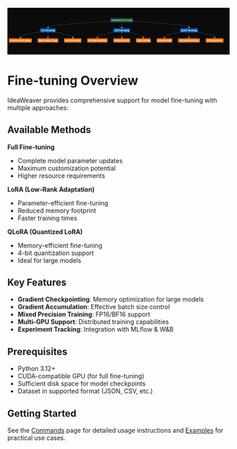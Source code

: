 ![Fine-tuning Methods Diagram](fine-tuning.png)

# Fine-tuning Overview

IdeaWeaver provides comprehensive support for model fine-tuning with multiple approaches:

## Available Methods

**Full Fine-tuning**

   - Complete model parameter updates
   - Maximum customization potential
   - Higher resource requirements

**LoRA (Low-Rank Adaptation)**

   - Parameter-efficient fine-tuning
   - Reduced memory footprint
   - Faster training times

**QLoRA (Quantized LoRA)**

   - Memory-efficient fine-tuning
   - 4-bit quantization support
   - Ideal for large models

## Key Features

- **Gradient Checkpointing**: Memory optimization for large models
- **Gradient Accumulation**: Effective batch size control
- **Mixed Precision Training**: FP16/BF16 support
- **Multi-GPU Support**: Distributed training capabilities
- **Experiment Tracking**: Integration with MLflow & W&B

## Prerequisites

- Python 3.12+
- CUDA-compatible GPU (for full fine-tuning)
- Sufficient disk space for model checkpoints
- Dataset in supported format (JSON, CSV, etc.)

## Getting Started

See the [Commands](commands.md) page for detailed usage instructions and [Examples](examples.md) for practical use cases. 